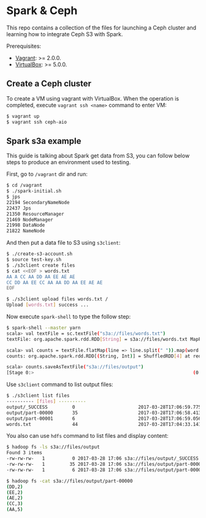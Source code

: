 # Spark & Ceph
This repo contains a collection of the files for launching a Ceph cluster and learning how to integrate Ceph S3 with Spark.

Prerequisites:

* [Vagrant](https://www.vagrantup.com/downloads.html): >= 2.0.0.
* [VirtualBox](https://www.virtualbox.org/wiki/Downloads): >= 5.0.0.

## Create a Ceph cluster
To create a VM using vagrant with VirtualBox. When the operation is completed, execute `vagrant ssh <name>` command to enter VM:
```sh
$ vagrant up
$ vagrant ssh ceph-aio
```

## Spark s3a example
This guide is talking about Spark get data from S3, you can follow below steps to produce an environment used to testing.

First, go to `/vagrant` dir and run:
```sh
$ cd /vagrant
$ ./spark-initial.sh
$ jps
22194 SecondaryNameNode
22437 Jps
21350 ResourceManager
21469 NodeManager
21998 DataNode
21822 NameNode
```

And then put a data file to S3 using `s3client`:
```sh
$ ./create-s3-account.sh
$ source test-key.sh
$ ./s3client create files
$ cat <<EOF > words.txt
AA A CC AA DD AA EE AE AE
CC DD AA EE CC AA AA DD AA EE AE AE
EOF

$ ./s3client upload files words.txt /
Upload [words.txt] success ...
```

Now execute `spark-shell` to type the follow step:
```sh
$ spark-shell --master yarn
scala> val textFile = sc.textFile("s3a://files/words.txt")
textFile: org.apache.spark.rdd.RDD[String] = s3a://files/words.txt MapPartitionsRDD[1] at textFile at <console>:24

scala> val counts = textFile.flatMap(line => line.split(" ")).map(word => (word, 1)).reduceByKey(_ + _)
counts: org.apache.spark.rdd.RDD[(String, Int)] = ShuffledRDD[4] at reduceByKey at <console>:26

scala> counts.saveAsTextFile("s3a://files/output")
[Stage 0:>                                                          (0 + 2) / 2]
```

Use `s3client` command to list output files:
```sh
$ ./s3client list files
---------- [files] ----------
output/_SUCCESS     	0                   	2017-03-28T17:06:59.775Z
output/part-00000   	35                  	2017-03-28T17:06:58.413Z
output/part-00001   	6                   	2017-03-28T17:06:59.056Z
words.txt           	44                  	2017-03-28T17:04:33.141Z
```

You also can use `hdfs` command to list files and display content:
```sh
$ hadoop fs -ls s3a://files/output
Found 3 items
-rw-rw-rw-   1          0 2017-03-28 17:06 s3a://files/output/_SUCCESS
-rw-rw-rw-   1         35 2017-03-28 17:06 s3a://files/output/part-00000
-rw-rw-rw-   1          6 2017-03-28 17:06 s3a://files/output/part-00001

$ hadoop fs -cat s3a://files/output/part-00000
(DD,2)
(EE,2)
(AE,2)
(CC,3)
(AA,5)
```
